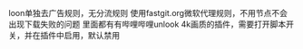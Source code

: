 loon单独去广告规则，无分流规则
使用fastgit.org微软代理规则，不用节点不会出现下载失败的问题
里面都有有哔哩哔哩unlook 4k画质的插件，需要打开脚本开关，并在插件中启用，默认禁用
